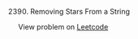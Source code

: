 2390. Removing Stars From a String

View problem on [Leetcode](https://leetcode.com/problems/removing-stars-from-a-string/description/)